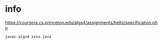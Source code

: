 # info

https://coursera.cs.princeton.edu/algs4/assignments/hello/specification.php

```
javac-algs4 xxxx.java
```